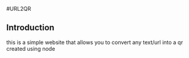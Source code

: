#URL2QR

## Introduction
this is a simple website that allows you to convert any text/url into a qr created using node
